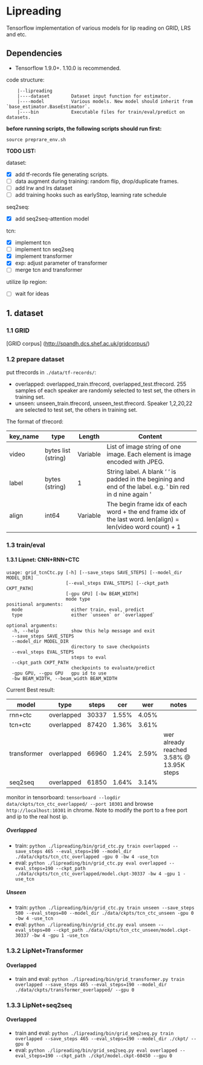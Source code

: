 # Lipreading
Tensorflow implementation of various models for lip reading on GRID, LRS and etc.

## Dependencies

- Tensorflow 1.9.0+. 1.10.0 is recommended.

code structure:

```
    |--lipreading
    |----dataset        Dataset input function for estimator.
    |----model          Various models. New model should inherit from `base_estimator.BaseEstimator`.
    |----bin            Executable files for train/eval/predict on datasets.
```

**before running scripts, the following scripts should run first:**

```
source preprare_env.sh
```

**TODO LIST:**

dataset: 
* [x] add tf-records file generating scripts.
* [ ] data augment during training: random flip, drop/duplicate frames. 
* [ ] add lrw and lrs dataset
* [ ] add training hooks such as earlyStop, learning rate schedule

seq2seq:
* [x] add seq2seq-attention model

tcn: 
* [x] implement tcn
* [ ] implement tcn seq2seq
* [x] implement transformer
* [x] exp: adjust parameter of transformer
* [ ] merge tcn and transformer

utilize lip region:
* [ ] wait for ideas


## 1. dataset

### 1.1 GRID
[GRID corpus] (http://spandh.dcs.shef.ac.uk/gridcorpus/)

### 1.2 prepare dataset
put tfrecords in `./data/tf-records/`: 

- overlapped: overlapped_train.tfrecord, overlapped_test.tfrecord. 255 samples of each speaker are randomly selected to test set, the others in training set.
- unseen: unseen_train.tfrecord, unseen_test.tfrecord. Speaker 1,2,20,22 are selected to test set, the others in training set.

The format of tfrecord:

| key_name | type | Length | Content |
| --- | --- | --- | --- |
| video | bytes list (string) | Variable | List of image string of one image. Each element is image encoded with JPEG. |
| label | bytes (string) | 1 | String label. A blank ‘ ‘ is padded in the begining and end of the label. e.g. ' bin red in d nine again ' |
| align | int64 | Variable | The begin frame idx of each word + the end frame idx of the last word. len(align) = len(video word count) + 1 |

### 1.3 train/eval

#### 1.3.1 Lipnet: CNN+RNN+CTC

```
usage: grid_tcnCtc.py [-h] [--save_steps SAVE_STEPS] [--model_dir MODEL_DIR]
                      [--eval_steps EVAL_STEPS] [--ckpt_path CKPT_PATH]
                      [-gpu GPU] [-bw BEAM_WIDTH]
                      mode type
positional arguments:
  mode                  either train, eval, predict
  type                  either `unseen` or `overlapped`

optional arguments:
  -h, --help            show this help message and exit
  --save_steps SAVE_STEPS
  --model_dir MODEL_DIR
                        directory to save checkpoints
  --eval_steps EVAL_STEPS
                        steps to eval
  --ckpt_path CKPT_PATH
                        checkpoints to evaluate/predict
  -gpu GPU, --gpu GPU   gpu id to use
  -bw BEAM_WIDTH, --beam_width BEAM_WIDTH
```

Current Best result:

|model| type | steps |cer | wer | notes |
| --- | --- | --- | --- | --- | --- | 
| rnn+ctc | overlapped | 30337 | 1.55% | 4.05% | |
| tcn+ctc | overlapped | 87420 | 1.36% |3.61% | | 
| transformer | overlapped | 66960 | 1.24% | 2.59% | wer already reached 3.58% @ 13.95K steps|
| seq2seq | overlapped | 61850 | 1.64% | 3.14% | |

monitor in tensorboard: `tensorboard --logdir data/ckpts/tcn_ctc_overlapped/ --port 10301` and browse `http://localhost:10301` in chrome. Note to modify the port to a free port and ip to the real host ip.

##### Overlapped
- train: `python ./lipreading/bin/grid_ctc.py train overlapped --save_steps 465 --eval_steps=190 --model_dir ./data/ckpts/tcn_ctc_overlapped -gpu 0 -bw 4 -use_tcn`
- eval: `python ./lipreading/bin/grid_ctc.py eval overlapped --eval_steps=190 --ckpt_path ./data/ckpts/tcn_ctc_overlapped/model.ckpt-30337 -bw 4 -gpu 1 -use_tcn`

##### Unseen
- train: `python ./lipreading/bin/grid_ctc.py train unseen --save_steps 580 --eval_steps=80 --model_dir ./data/ckpts/tcn_ctc_unseen -gpu 0 -bw 4 -use_tcn`
- eval: `python ./lipreading/bin/grid_ctc.py eval unseen --eval_steps=80 --ckpt_path ./data/ckpts/tcn_ctc_unseen/model.ckpt-30337 -bw 4 -gpu 1 -use_tcn`

### 1.3.2 LipNet+Transformer

#### Overlapped
- train and eval: `python ./lipreading/bin/grid_transformer.py train overlapped --save_steps 465 --eval_steps=190 --model_dir ./data/ckpts/transformer_overlapped/ --gpu 0`

### 1.3.3 LipNet+seq2seq

#### Overlapped
- train and eval: `python ./lipreading/bin/grid_seq2seq.py train overlapped --save_steps 465 --eval_steps=190 --model_dir ./ckpt/ --gpu 0`
- eval: `python ./lipreading/bin/grid_seq2seq.py eval overlapped --eval_steps=190 --ckpt_path ./ckpt/model.ckpt-60450 --gpu 0`
